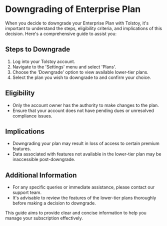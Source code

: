 # Downgrading of Enterprise Plan

When you decide to downgrade your Enterprise Plan with Tolstoy, it's important to understand the steps, eligibility criteria, and implications of this decision. Here's a comprehensive guide to assist you:

## Steps to Downgrade
1. Log into your Tolstoy account.
2. Navigate to the 'Settings' menu and select 'Plans'.
3. Choose the 'Downgrade' option to view available lower-tier plans.
4. Select the plan you wish to downgrade to and confirm your choice.

## Eligibility
- Only the account owner has the authority to make changes to the plan.
- Ensure that your account does not have pending dues or unresolved compliance issues.

## Implications
- Downgrading your plan may result in loss of access to certain premium features.
- Data associated with features not available in the lower-tier plan may be inaccessible post-downgrade.

## Additional Information
- For any specific queries or immediate assistance, please contact our support team.
- It's advisable to review the features of the lower-tier plans thoroughly before making a decision to downgrade.

This guide aims to provide clear and concise information to help you manage your subscription effectively.